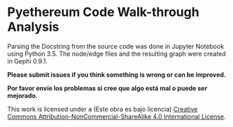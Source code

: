 ﻿# Pyethereum Code Walk-through Analysis

Parsing the Docstring from the source code was done in Jupyter Notebook using Python 3.5. The node/edge files and the resulting graph were created in Gephi 0.9.1.

**Please submit issues if you think something is wrong or can be improved.**

**Por favor envíe los problemas si cree que algo está mal o puede ser mejorado.**

This work is licensed under a (Este obra es bajo licencia) [Creative Commons Attribution-NonCommercial-ShareAlike 4.0 International License](http://creativecommons.org/licenses/by-nc-sa/4.0/).


